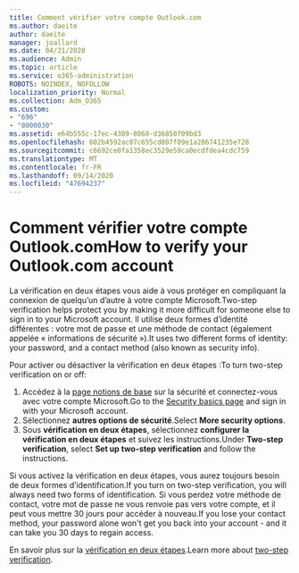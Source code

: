 ```yaml
---
title: Comment vérifier votre compte Outlook.com
ms.author: daeite
author: daeite
manager: joallard
ms.date: 04/21/2020
ms.audience: Admin
ms.topic: article
ms.service: o365-administration
ROBOTS: NOINDEX, NOFOLLOW
localization_priority: Normal
ms.collection: Adm_O365
ms.custom:
- "696"
- "8000030"
ms.assetid: e64b555c-17ec-4389-8068-d36850f09bd3
ms.openlocfilehash: 602b4592ac07c655cd807f09e1a286741235e728
ms.sourcegitcommit: c6692ce0fa1358ec3529e59ca0ecdfdea4cdc759
ms.translationtype: MT
ms.contentlocale: fr-FR
ms.lasthandoff: 09/14/2020
ms.locfileid: "47694237"
---
```

# <a name="how-to-verify-your-outlookcom-account"></a><span data-ttu-id="38c4e-102">Comment vérifier votre compte Outlook.com</span><span class="sxs-lookup"><span data-stu-id="38c4e-102">How to verify your Outlook.com account</span></span>

<span data-ttu-id="38c4e-103">La vérification en deux étapes vous aide à vous protéger en compliquant la connexion de quelqu’un d’autre à votre compte Microsoft.</span><span class="sxs-lookup"><span data-stu-id="38c4e-103">Two-step verification helps protect you by making it more difficult for someone else to sign in to your Microsoft account.</span></span> <span data-ttu-id="38c4e-104">Il utilise deux formes d’identité différentes : votre mot de passe et une méthode de contact (également appelée « informations de sécurité »).</span><span class="sxs-lookup"><span data-stu-id="38c4e-104">It uses two different forms of identity: your password, and a contact method (also known as security info).</span></span>
  
<span data-ttu-id="38c4e-105">Pour activer ou désactiver la vérification en deux étapes :</span><span class="sxs-lookup"><span data-stu-id="38c4e-105">To turn two-step verification on or off:</span></span>
  
1. <span data-ttu-id="38c4e-106">Accédez à la [page notions de base](https://go.microsoft.com/fwlink/?linkid=842325) sur la sécurité et connectez-vous avec votre compte Microsoft.</span><span class="sxs-lookup"><span data-stu-id="38c4e-106">Go to the [Security basics page](https://go.microsoft.com/fwlink/?linkid=842325) and sign in with your Microsoft account.</span></span>
2. <span data-ttu-id="38c4e-107">Sélectionnez **autres options de sécurité**.</span><span class="sxs-lookup"><span data-stu-id="38c4e-107">Select **More security options**.</span></span>
3. <span data-ttu-id="38c4e-108">Sous **vérification en deux étapes**, sélectionnez **configurer la vérification en deux étapes** et suivez les instructions.</span><span class="sxs-lookup"><span data-stu-id="38c4e-108">Under **Two-step verification**, select **Set up two-step verification** and follow the instructions.</span></span>

<span data-ttu-id="38c4e-109">Si vous activez la vérification en deux étapes, vous aurez toujours besoin de deux formes d’identification.</span><span class="sxs-lookup"><span data-stu-id="38c4e-109">If you turn on two-step verification, you will always need two forms of identification.</span></span> <span data-ttu-id="38c4e-110">Si vous perdez votre méthode de contact, votre mot de passe ne vous renvoie pas vers votre compte, et il peut vous mettre 30 jours pour accéder à nouveau.</span><span class="sxs-lookup"><span data-stu-id="38c4e-110">If you lose your contact method, your password alone won't get you back into your account - and it can take you 30 days to regain access.</span></span>
  
<span data-ttu-id="38c4e-111">En savoir plus sur la [vérification en deux étapes](https://go.microsoft.com/fwlink/?linkid=872270).</span><span class="sxs-lookup"><span data-stu-id="38c4e-111">Learn more about [two-step verification](https://go.microsoft.com/fwlink/?linkid=872270).</span></span>
  